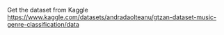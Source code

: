 Get the dataset from Kaggle
https://www.kaggle.com/datasets/andradaolteanu/gtzan-dataset-music-genre-classification/data
